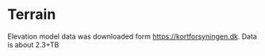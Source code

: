 # Terrain
Elevation model data was downloaded form https://kortforsyningen.dk. Data is about 2.3+TB

